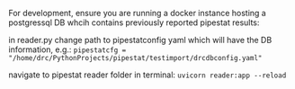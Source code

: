 For development, ensure you are running a docker instance hosting a postgressql DB whcih contains previously reported pipestat results:

in reader.py change path to pipestatconfig yaml which will have the DB information, e.g.:
`pipestatcfg = "/home/drc/PythonProjects/pipestat/testimport/drcdbconfig.yaml"`

navigate to pipestat reader folder in terminal:
` uvicorn reader:app --reload
`

